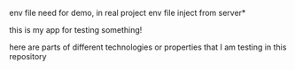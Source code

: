 env file need for demo, in real project env file inject from server*

this is my app for testing something!

here are parts of different technologies or properties that I am testing in this repository
